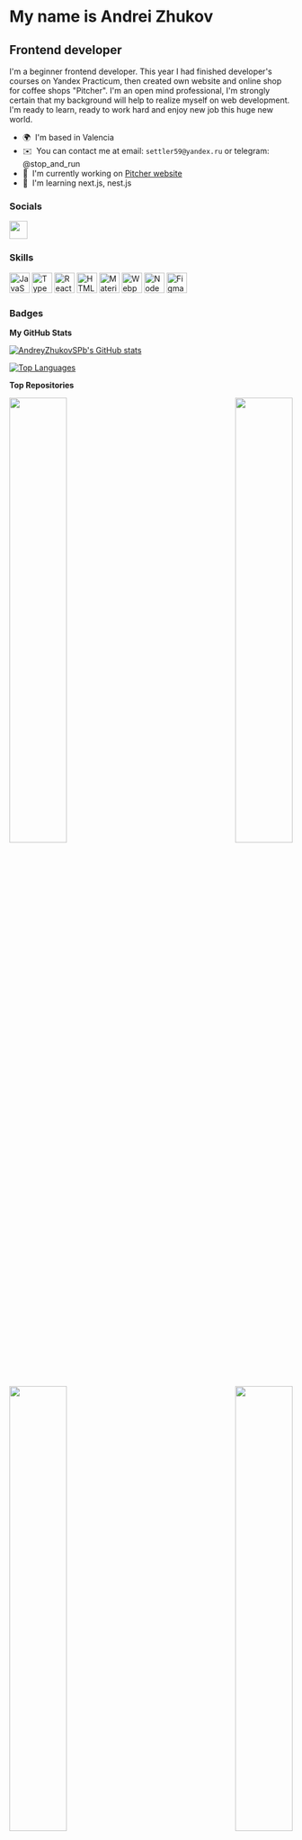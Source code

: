 # My name is Andrei Zhukov

## Frontend developer

I'm a beginner frontend developer. This year I had finished developer's courses on Yandex Practicum, then created own website and online shop for coffee shops "Pitcher". I'm an open mind professional, I'm strongly certain that my background will help to realize myself on web development. I'm ready to learn, ready to work hard and enjoy new job this huge new world.

- 🌍  I'm based in Valencia
- ✉️  You can contact me at email: `settler59@yandex.ru` or telegram: @stop_and_run
- 🚀  I'm currently working on [Pitcher website](http://pitcherbar.ru/)
- 🧠  I'm learning next.js, nest.js

### Socials

<p align="left"> <a href="https://www.github.com/AndreyZhukovSPb" target="_blank" rel="noreferrer"><img src="https://raw.githubusercontent.com/danielcranney/readme-generator/main/public/icons/socials/github.svg" width="32" height="32" /></a></p>

### Skills

<p align="left">
<a href="https://developer.mozilla.org/en-US/docs/Web/JavaScript" target="_blank" rel="noreferrer"><img src="https://raw.githubusercontent.com/danielcranney/readme-generator/main/public/icons/skills/javascript-colored.svg" width="36" height="36" alt="JavaScript" /></a>
<a href="https://www.typescriptlang.org/" target="_blank" rel="noreferrer"><img src="https://raw.githubusercontent.com/danielcranney/readme-generator/main/public/icons/skills/typescript-colored.svg" width="36" height="36" alt="TypeScript" /></a>
<a href="https://reactjs.org/" target="_blank" rel="noreferrer"><img src="https://raw.githubusercontent.com/danielcranney/readme-generator/main/public/icons/skills/react-colored.svg" width="36" height="36" alt="React" /></a>
<a href="https://developer.mozilla.org/en-US/docs/Glossary/HTML5" target="_blank" rel="noreferrer"><img src="https://raw.githubusercontent.com/danielcranney/readme-generator/main/public/icons/skills/html5-colored.svg" width="36" height="36" alt="HTML5" /></a>
<a href="https://mui.com/" target="_blank" rel="noreferrer"><img src="https://raw.githubusercontent.com/danielcranney/readme-generator/main/public/icons/skills/materialui-colored.svg" width="36" height="36" alt="Material UI" /></a>
<a href="https://webpack.js.org/" target="_blank" rel="noreferrer"><img src="https://raw.githubusercontent.com/danielcranney/readme-generator/main/public/icons/skills/webpack-colored.svg" width="36" height="36" alt="Webpack" /></a>
<a href="https://nodejs.org/en/" target="_blank" rel="noreferrer"><img src="https://raw.githubusercontent.com/danielcranney/readme-generator/main/public/icons/skills/nodejs-colored.svg" width="36" height="36" alt="NodeJS" /></a>
<a href="https://www.figma.com/" target="_blank" rel="noreferrer"><img src="https://raw.githubusercontent.com/danielcranney/readme-generator/main/public/icons/skills/figma-colored.svg" width="36" height="36" alt="Figma" /></a>
</p>

### Badges

<b>My GitHub Stats</b>

<a href="http://www.github.com/AndreyZhukovSPb"><img src="https://github-readme-stats.vercel.app/api?username=AndreyZhukovSPb&show_icons=true&hide=stars,contribs&count_private=true&title_color=ffffff&text_color=ffffff&icon_color=ffffff&bg_color=1c1917&hide_border=true&show_icons=true" alt="AndreyZhukovSPb's GitHub stats" /></a>

<a href="https://github.com/AndreyZhukovSPb" align="left"><img src="https://github-readme-stats.vercel.app/api/top-langs/?username=AndreyZhukovSPb&langs_count=10&title_color=ffffff&text_color=ffffff&icon_color=ffffff&bg_color=1c1917&hide_border=true&locale=en&custom_title=Top%20%Languages" alt="Top Languages" /></a>

<b>Top Repositories</b>

<div width="100%" align="center"><a href="https://github.com/AndreyZhukovSPb/pitcher" align="left"><img align="left" width="45%" src="https://github-readme-stats.vercel.app/api/pin/?username=AndreyZhukovSPb&repo=pitcher&title_color=ffffff&text_color=ffffff&icon_color=ffffff&bg_color=1c1917&hide_border=true&locale=en" /></a><a href="https://github.com/AndreyZhukovSPb/pitcher-backend" align="right"><img align="right" width="45%" src="https://github-readme-stats.vercel.app/api/pin/?username=AndreyZhukovSPb&repo=pitcher-backend&title_color=ffffff&text_color=ffffff&icon_color=ffffff&bg_color=1c1917&hide_border=true&locale=en" /></a></div><br /><br /><br /><br /><br /><br /><br />

<div width="100%" align="center"><a href="https://github.com/AndreyZhukovSPb/movies-explorer-frontend" align="left"><img align="left" width="45%" src="https://github-readme-stats.vercel.app/api/pin/?username=AndreyZhukovSPb&repo=movies-explorer-frontend&title_color=ffffff&text_color=ffffff&icon_color=ffffff&bg_color=1c1917&hide_border=true&locale=en" /></a><a href="https://github.com/AndreyZhukovSPb/react-mesto-api-full" align="right"><img align="right" width="45%" src="https://github-readme-stats.vercel.app/api/pin/?username=AndreyZhukovSPb&repo=react-mesto-api-full&title_color=ffffff&text_color=ffffff&icon_color=ffffff&bg_color=1c1917&hide_border=true&locale=en" /></a></div>
